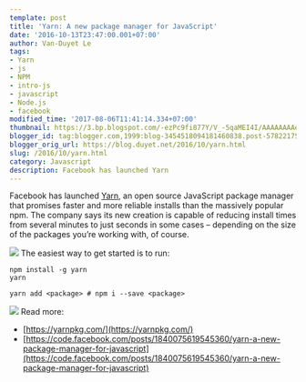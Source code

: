 ```yaml
---
template: post
title: 'Yarn: A new package manager for JavaScript'
date: '2016-10-13T23:47:00.001+07:00'
author: Van-Duyet Le
tags:
- Yarn
- js
- NPM
- intro-js
- javascript
- Node.js
- facebook
modified_time: '2017-08-06T11:41:14.334+07:00'
thumbnail: https://3.bp.blogspot.com/-ezPc9fi877Y/V_-5qaMEI4I/AAAAAAAAe6Y/qtoRjeGc45IgqUG93Ap-GRSyyf-hO7kkACK4B/s1600/Yarn-796x398.jpg
blogger_id: tag:blogger.com,1999:blog-3454518094181460838.post-5782217586286465043
blogger_orig_url: https://blog.duyet.net/2016/10/yarn.html
slug: /2016/10/yarn.html
category: Javascript
description: Facebook has launched Yarn
---
```


Facebook has launched [Yarn](https://yarnpkg.com/), an open source JavaScript package manager that promises faster and more reliable installs than the massively popular npm. The company says its new creation is capable of reducing install times from several minutes to just seconds in some cases – depending on the size of the packages you’re working with, of course.    

[![](https://3.bp.blogspot.com/-ezPc9fi877Y/V_-5qaMEI4I/AAAAAAAAe6Y/qtoRjeGc45IgqUG93Ap-GRSyyf-hO7kkACK4B/s400/Yarn-796x398.jpg)](http://blog.duyetdev.com/2016/10/yarn.html)
The easiest way to get started is to run:

```
npm install -g yarn
yarn

yarn add <package> # npm i --save <package>
```

[![](https://2.bp.blogspot.com/-xn2w3G6Ilm0/V_-6KqLiOxI/AAAAAAAAe6g/UbU3OlotF0c54sw_KN6qch7lY6eR60bTACK4B/s1600/14658612_347000295637068_647258520764284928_n.gif)](http://2.bp.blogspot.com/-xn2w3G6Ilm0/V_-6KqLiOxI/AAAAAAAAe6g/UbU3OlotF0c54sw_KN6qch7lY6eR60bTACK4B/s1600/14658612_347000295637068_647258520764284928_n.gif)
Read more:

- [https://yarnpkg.com/](https://yarnpkg.com/)
- [https://code.facebook.com/posts/1840075619545360/yarn-a-new-package-manager-for-javascript](https://code.facebook.com/posts/1840075619545360/yarn-a-new-package-manager-for-javascript)
